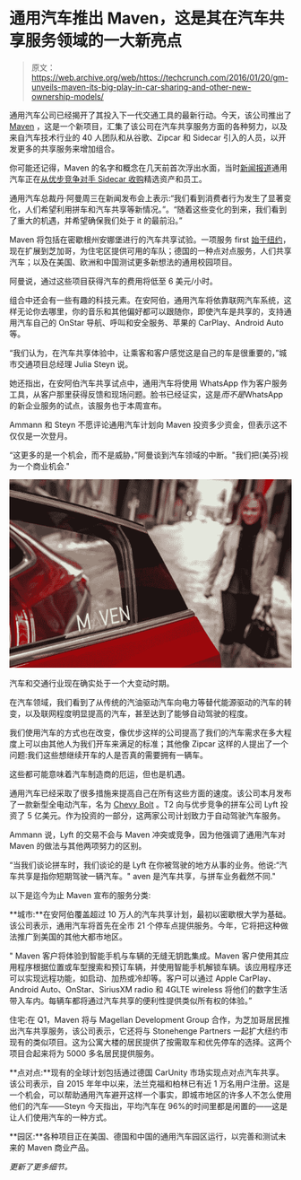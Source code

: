 # 通用汽车推出 Maven，这是其在汽车共享服务领域的一大新亮点 

> 原文：<https://web.archive.org/web/https://techcrunch.com/2016/01/20/gm-unveils-maven-its-big-play-in-car-sharing-and-other-new-ownership-models/>

通用汽车公司已经揭开了其投入下一代交通工具的最新行动。今天，该公司推出了 [Maven](https://web.archive.org/web/20221208075037/http://mavendrive.com/) ，这是一个新项目，汇集了该公司在汽车共享服务方面的各种努力，以及来自汽车技术行业的 40 人团队和从谷歌、Zipcar 和 Sidecar 引入的人员，以开发更多的共享服务来增加组合。

你可能还记得，Maven 的名字和概念在几天前首次浮出水面，当时[新闻报道](https://web.archive.org/web/20221208075037/http://www.bloomberg.com/news/articles/2016-01-19/general-motors-salvages-ride-hailing-company-sidecar-for-parts)通用汽车正在[从优步竞争对手 Sidecar 收购](https://web.archive.org/web/20221208075037/https://beta.techcrunch.com/2016/01/19/whos-driving/)精选资产和员工。

通用汽车总裁丹·阿曼周三在新闻发布会上表示:“我们看到消费者行为发生了显著变化，人们希望利用拼车和汽车共享等新情况。”。“随着这些变化的到来，我们看到了重大的机遇，并希望确保我们处于 it 的最前沿。”

Maven 将包括在密歇根州安娜堡进行的汽车共享试验。一项服务 first [始于纽约](https://web.archive.org/web/20221208075037/http://media.gm.com/media/us/en/gm/home.detail.html/content/Pages/news/us/en/2015/oct/1001-nyc-car-sharing.html)，现在扩展到芝加哥，为住宅区提供可用的车队；德国的一种点对点服务，人们共享汽车；以及在美国、欧洲和中国测试更多新想法的通用校园项目。

阿曼说，通过这些项目获得汽车的费用将低至 6 美元/小时。

组合中还会有一些有趣的科技元素。在安阿伯，通用汽车将依靠联网汽车系统，这样无论你去哪里，你的音乐和其他偏好都可以跟随你，即使汽车是共享的，支持通用汽车自己的 OnStar 导航、呼叫和安全服务、苹果的 CarPlay、Android Auto 等。

“我们认为，在汽车共享体验中，让乘客和客户感觉这是自己的车是很重要的，”城市交通项目总经理 Julia Steyn 说。

她还指出，在安阿伯汽车共享试点中，通用汽车将使用 WhatsApp 作为客户服务工具，从客户那里获得反馈和现场问题。脸书已经证实，这是*而不是*WhatsApp 的新企业服务的试点，该服务也于本周宣布。

Ammann 和 Steyn 不愿评论通用汽车计划向 Maven 投资多少资金，但表示这不仅仅是一次登月。

“这更多的是一个机会，而不是威胁，”阿曼谈到汽车领域的中断。"我们把(美芬)视为一个商业机会."

![General Motors new car-sharing service, Maven, will provide customers access to highly personalized, on-demand mobility services. Maven will offer its car-sharing program in Ann Arbor, Michigan, initially focusing on serving faculty and students at the University of Michigan. GM vehicles will be available at 21 spots across the city. Additional city-based programs will launch in major U.S. metropolitan areas later this year. (Photo by John F. Martin for General Motors)](img/9294872613ece46ce7bb9d0d407a1894.png)

汽车和交通行业现在确实处于一个大变动时期。

在汽车领域，我们看到了从传统的汽油驱动汽车向电力等替代能源驱动的汽车的转变，以及联网程度明显提高的汽车，甚至达到了能够自动驾驶的程度。

我们使用汽车的方式也在改变，像优步这样的公司提高了我们的汽车需求在多大程度上可以由其他人为我们开车来满足的标准；其他像 Zipcar 这样的人提出了一个问题:我们这些想继续开车的人是否真的需要拥有一辆车。

这些都可能意味着汽车制造商的厄运，但也是机遇。

通用汽车已经采取了很多措施来提高自己在所有这些方面的速度。该公司本月发布了一款新型全电动汽车，名为 [Chevy Bolt](https://web.archive.org/web/20221208075037/https://beta.techcrunch.com/2016/01/06/chevy-debuts-its-bolt-electric-car-at-ces-promises-200-mile-range/) 。T2 向与优步竞争的拼车公司 Lyft 投资了 5 亿美元。作为投资的一部分，这两家公司计划致力于自动驾驶汽车服务。

Ammann 说，Lyft 的交易不会与 Maven 冲突或竞争，因为他强调了通用汽车对 Maven 的做法与其他两项努力的区别。

“当我们谈论拼车时，我们谈论的是 Lyft 在你被驾驶的地方从事的业务。他说:“汽车共享是指你短期驾驶一辆汽车。" aven 是汽车共享，与拼车业务截然不同."

以下是迄今为止 Maven 宣布的服务分类:

**城市:**在安阿伯覆盖超过 10 万人的汽车共享计划，最初以密歇根大学为基础。该公司表示，通用汽车将首先在全市 21 个停车点提供服务。今年，它将把这种做法推广到美国的其他大都市地区。

" Maven 客户将体验到智能手机与车辆的无缝无钥匙集成。Maven 客户使用其应用程序根据位置或车型搜索和预订车辆，并使用智能手机解锁车辆。该应用程序还可以实现远程功能，如启动、加热或冷却等。客户可以通过 Apple CarPlay、Android Auto、OnStar、SiriusXM radio 和 4GLTE wireless 将他们的数字生活带入车内。每辆车都将通过汽车共享的便利性提供类似所有权的体验。”

住宅:在 Q1，Maven 将与 Magellan Development Group 合作，为芝加哥居民推出汽车共享服务，该公司表示，它还将与 Stonehenge Partners 一起扩大纽约市现有的类似项目。这为公寓大楼的居民提供了按需取车和优先停车的选择。这两个项目合起来将为 5000 多名居民提供服务。

**点对点:**现有的全球计划包括通过德国 CarUnity 市场实现点对点汽车共享。该公司表示，自 2015 年年中以来，法兰克福和柏林已有近 1 万名用户注册。这是一个机会，可以帮助通用汽车避开这样一个事实，即城市地区的许多人不怎么使用他们的汽车——Steyn 今天指出，平均汽车在 96%的时间里都是闲置的——这是让人们使用汽车的一种方式。

**园区:**各种项目正在美国、德国和中国的通用汽车园区运行，以完善和测试未来的 Maven 商业产品。

*更新了更多细节。*